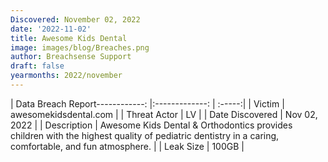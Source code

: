 ```yaml
---
Discovered: November 02, 2022
date: '2022-11-02'
title: Awesome Kids Dental
image: images/blog/Breaches.png
author: Breachsense Support
draft: false
yearmonths: 2022/november
---
```


| Data Breach Report------------:     |:-------------:    | :-----:|
| Victim      | awesomekidsdental.com      | 
| Threat Actor      | LV      | 
| Date Discovered      | Nov 02, 2022      | 
| Description      | Awesome Kids Dental & Orthodontics provides children with the highest quality of pediatric dentistry in a caring, comfortable, and fun atmosphere.      | 
| Leak Size      | 100GB      | 

